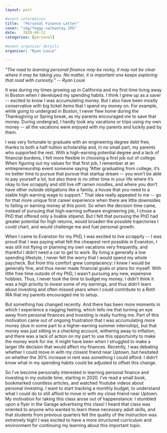 ```yaml
---
layout: post

#event information
title:  "Personal Finance Letter"
cover: "img/foggy-salkantay.JPG"
date:   2020-04-12
categories: [personal]

#event organiser details
organiser: "Ryan Louie"

---
```

_"The road to learning personal finance may be rocky, it may not be clear where it may be taking you. No matter, it is important one keeps exploring that road with curiosity." -- Ryan Louie_

It was during my times growing up in California and my first time living away in Boston when I developed my spending habits. I think I grew up as a saver -- excited to know I was accumulating money. But I also have been mostly conservative with big ticket items that I spend my money on.  For example, while going to undergrad in Boston, I never flew home during the Thanksgiving or Spring break, as my parents encouraged me to save that money. During undergrad, I hardly took any vacations or trips using my own money -- all the vacations were enjoyed with my parents and luckily paid by them.

I was very fortunate to graduate with an engineering degree debt free, thanks to both a half-tuition scholarship and, in no small part, my parents who supported the rest. With a high-earning potential degree and a lack of financial burdens, I felt more flexible in choosing a first job out of college. When figuring out my values for that first job, I remember at an entrepreneurship event someone saying “After graduating from college, it’s no better time to pursue that pursue that startup dream -- you won’t be able to pay yourself a lot, but also there is no other time in your life where it’s okay to live scrappily and still live off ramen noodles, and where you don’t have other outside obligations like a family, a house that you need to a stable high-earning wage to support.” That idea really appealed to me -- go for that more unique first career experience when there are little downsides to failing or earning money at this point. So when the decision time came, instead of pursuing that high-earning software engineering job, I chose a PhD that offered only a livable stipend. But I felt that pursuing the PhD had greater potential for high returns, would broaden the possible trajectories I could chart, and would challenge me and fuel personal growth.

When I came to Evanston for my PhD, I was excited to live scrappily -- I was proud that I was paying what felt the cheapest rent possible in Evanston, I was still not flying or planning my own vacations very frequently, and thankful I didn’t need a car to get to work. By living a generally a low spending lifestyle, I never felt the worry that I would spend my whole paycheck. But from this comfort grew complacency: I knew I would be generally fine, and thus never made financial goals or plans for myself. With little free time outside of my PhD, I wasn’t pursuing any new, expensive hobbies. Thus, I never took the time to budget my money. I didn’t think it was a high priority to invest some of my earnings, and thus didn’t learn about investing and often missed years when I could contribute to a Roth IRA that my parents encouraged me to setup.

But something has changed recently. And there has been more moments in which I experience a nagging feeling, which tells me that turning an eye away from personal finances and investing is really hurting me. Part of this motivation came out of ongoing frustration that I was accumulating more money (due in some part to a higher-earning summer internship), but that money was just sitting in a checking account, withering away to inflation, and there was a lack of action on my part to use this opportunity to make the money work for me. It might have been when I struggled to make a larger life decision that would affect my finances. Recently, I was debating whether I could move in with my closest friend near Uptown, but hesitated on whether the 30% increase in rent was something I could afford. I didn’t know what in my spending habits could be adjusted to offset this change.

So I’ve become personally interested in learning personal finance and investing in my outside time, starting in 2020. I’ve read a small book, bookmarked countless articles, and watched Youtube videos about personal investing. I want to start tracking a monthly budget, to understand what I could do to still afford to move in with my close friend near Uptown. My motivation for taking this class arose out of happenstance: I stumbled upon a flyer in the Garage advertising this class! I heard that class was oriented to anyone who wanted to learn these necessary adult skills, and that students from previous quarters felt the quality of the instruction was extremely high! I was excited to have a more structured curriculum and environment for continuing my learning about this important topic.
